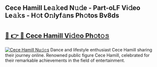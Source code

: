 ## Cece Hamill Le𝚊𝚔ed N𝚞𝚍e - Part-oLF Vi𝚍eo Le𝚊𝚔s - H𝚘t O𝚗lyf𝚊ns Ph𝚘tos Bv8ds

# <h2><a href="http://hf5cttc.feru.top/?c=Cece+Hamill">🔗 👉 🔴 Cece Hamill Vi𝚍𝚎o Ph𝚘t𝚘𝚜</a></h2>

[![Cece Hamill Nu𝚍𝚎s](https://i.imgur.com/0TWrTi3.gif)](http://hf5cttc.feru.top/?c=Cece+Hamill)
Dance and lifestyle enthusiast Cece Hamill sharing their journey online. Renowned public figure Cece Hamill, celebrated for their remarkable achievements in the field of entertainment. 

